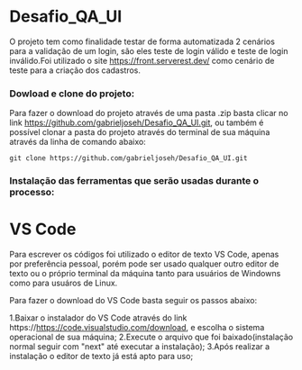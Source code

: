 # Desafio_QA_UI
O projeto tem como finalidade testar de forma automatizada 2 cenários para a validação de um login, são eles teste de login válido e teste de login inválido.Foi utilizado o site https://front.serverest.dev/ como cenário de teste para a criação dos cadastros.

### Dowload e clone do projeto:

Para fazer o download do projeto através de uma pasta .zip basta clicar no link https://github.com/gabrieljoseh/Desafio_QA_UI.git, ou também é possível clonar a pasta do projeto através do terminal de sua máquina através da linha de comando abaixo:
```
git clone https://github.com/gabrieljoseh/Desafio_QA_UI.git
```

### Instalação das ferramentas que serão usadas durante o processo:

# VS Code

Para escrever os códigos foi utilizado o editor de texto VS Code, apenas por preferência pessoal, porém pode ser usado qualquer outro editor de texto ou o próprio terminal da máquina tanto para usuários de Windowns como para usuáros de Linux.

Para fazer o download do VS Code basta seguir os passos abaixo:

1.Baixar o instalador do VS Code através do link https://https://code.visualstudio.com/download, e escolha o sistema operacional de sua máquina;
2.Execute o arquivo que foi baixado(instalação normal seguir com "next" até executar a instalação);
3.Após realizar a instalação o editor de texto já está apto para uso;

##
